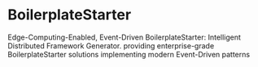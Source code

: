 # BoilerplateStarter
Edge-Computing-Enabled, Event-Driven BoilerplateStarter: Intelligent Distributed Framework Generator. providing enterprise-grade BoilerplateStarter solutions implementing modern Event-Driven patterns
